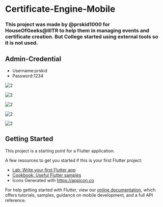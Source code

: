 # Certificate-Engine-Mobile

### This project was made by @prskid1000 for HouseOfGeeks@IIITR to help them in managing events and certificate creation. But College started using external tools so it is not used.

## Admin-Credential
- Username:prskid
- Password:1234


![2](https://github.com/prskid1000/Certificate-Engine/blob/master/client/android_app/Preview/1.png?raw=true)

![2](https://github.com/prskid1000/Certificate-Engine/blob/master/client/android_app/Preview/2.png?raw=true)

![2](https://github.com/prskid1000/Certificate-Engine/blob/master/client/android_app/Preview/3.png?raw=true)

![2](https://github.com/prskid1000/Certificate-Engine/blob/master/client/android_app/Preview/4.png?raw=true)

![2](https://github.com/prskid1000/Certificate-Engine/blob/master/client/android_app/Preview/5.png?raw=true)

## Getting Started

This project is a starting point for a Flutter application.

A few resources to get you started if this is your first Flutter project:

- [Lab: Write your first Flutter app](https://flutter.dev/docs/get-started/codelab)
- [Cookbook: Useful Flutter samples](https://flutter.dev/docs/cookbook)
- Icons Generated with https://appicon.co

For help getting started with Flutter, view our
[online documentation](https://flutter.dev/docs), which offers tutorials,
samples, guidance on mobile development, and a full API reference.
